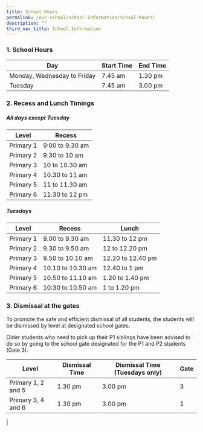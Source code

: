 ```yaml
---
title: School Hours
permalink: /our-school/school-Information/school-hours/
description: ""
third_nav_title: School Information
---
```

### 1. School Hours

| Day | Start Time | End Time |
|---|---|---|
| Monday, Wednesday to Friday | 7.45 am | 1.30 pm |
| Tuesday | 7.45 am | 3.00 pm |

### 2. Recess and Lunch Timings 

##### All days except Tuesday
| Level | Recess | 
|---|---|
| Primary 1 | 9:00 to 9.30 am | 
| Primary 2 | 9.30 to 10 am    | 
| Primary 3 | 10 to 10.30 am  |  
| Primary 4 | 10.30 to 11 am  |
| Primary 5 | 11 to 11.30 am   |
| Primary 6 | 11.30 to 12 pm  | 

##### Tuesdays
| Level | Recess | Lunch |
|---|---|---|
| Primary 1 | 9.00 to 9.30 am     | 11.30 to 12 pm |
| Primary 2 | 9.30 to 9.50 am    | 12 to 12.20 pm |
| Primary 3 | 9.50 to 10.10 am   | 12.20 to 12.40 pm | 
| Primary 4 | 10.10 to 10.30 am | 12.40 to 1 pm |
| Primary 5 | 10.50 to 11.10 am  | 1.20 to 1.40 pm |
| Primary 6 | 10:30 to 10.50 am | 1 to 1.20 pm |

### 3. Dismissal at the gates

To promote the safe and efficient dismissal of all students, the students will be dismissed by level at designated school gates. 

Older students who need to pick up their P1 siblings have been advised to do so by going to the school gate designated for the P1 and P2 students (Gate 3).

| Level | Dismissal Time | Dismissal Time (Tuesdays only) | Gate |
|---|---|---|---|
| Primary 1, 2 and 5 | 1.30 pm | 3.00 pm | 3 |
| Primary 3, 4 and 6 |  1.30 pm | 3.00 pm | 1 |
|